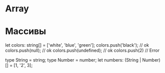 # Array
# Массивы

let colors: string[] = ['white', 'blue', 'green'];
colors.push('black');		// ok
colors.push(null);			// ok
colors.push(undefined);	// ok
colors.push(2)					// Error


type String = string;
type Number = number;
let numbers: (String | Number)[] = [1, '2', 3];
